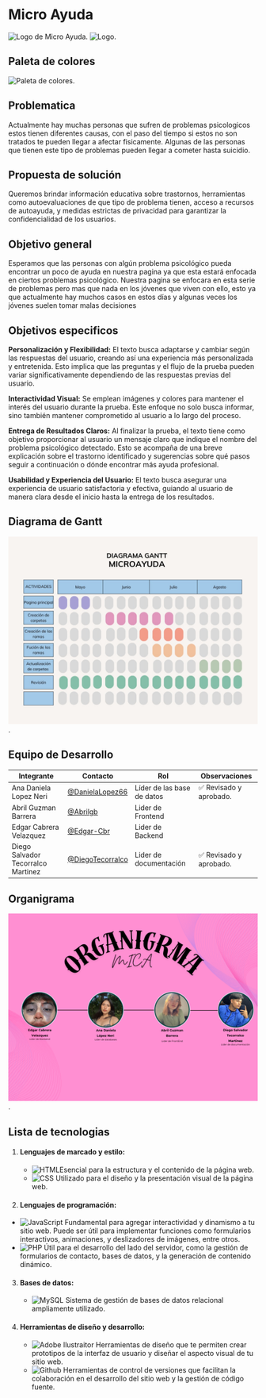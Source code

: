 # Micro Ayuda 
![Logo de Micro Ayuda](https://github.com/DanielaLopez66/Proyecto/blob/main/logotipo.PNG).
![Logo](https://github.com/DanielaLopez66/Proyecto/blob/main/logonuevo.PNG).

  ## Paleta de colores 
 ![Paleta de colores](https://github.com/DanielaLopez66/Proyecto/blob/main/paleta%20de%20colores.PNG).

## Problematica 
Actualmente hay muchas personas que sufren de problemas psicologicos estos tienen diferentes causas, con el paso del tiempo si estos no son tratados te pueden llegar a afectar fisicamente.
Algunas de las personas que tienen este tipo de problemas pueden llegar a cometer hasta suicidio.

## Propuesta de solución 
Queremos brindar información educativa sobre trastornos, herramientas como autoevaluaciones de que tipo de problema tienen, acceso a recursos de autoayuda,  y medidas estrictas de privacidad para garantizar la confidencialidad de los usuarios.

## Objetivo general 
Esperamos que las personas con algún problema psicológico pueda encontrar un poco de ayuda en nuestra pagina ya que esta estará enfocada en ciertos problemas psicológico.
Nuestra pagina se enfocara en esta serie de problemas pero mas que nada en los jóvenes que viven con ello, esto ya que actualmente hay muchos casos en estos días y algunas veces los jóvenes suelen tomar malas decisiones 

## Objetivos especificos

**Personalización y Flexibilidad:** El texto busca adaptarse y cambiar según las respuestas del usuario, creando así una experiencia más personalizada y entretenida. Esto implica que las preguntas y el flujo de la prueba pueden variar significativamente dependiendo de las respuestas previas del usuario.

**Interactividad Visual:** Se emplean imágenes y colores para mantener el interés del usuario durante la prueba. Este enfoque no solo busca informar, sino también mantener comprometido al usuario a lo largo del proceso.

**Entrega de Resultados Claros:** Al finalizar la prueba, el texto tiene como objetivo proporcionar al usuario un mensaje claro que indique el nombre del problema psicológico detectado. Esto se acompaña de una breve explicación sobre el trastorno identificado y sugerencias sobre qué pasos seguir a continuación o dónde encontrar más ayuda profesional.

**Usabilidad y Experiencia del Usuario:** El texto busca asegurar una experiencia de usuario satisfactoria y efectiva, guiando al usuario de manera clara desde el inicio hasta la entrega de los resultados.

## Diagrama de Gantt

![Diagrama de Gantt](https://github.com/DanielaLopez66/MicroAyuda-Proyecto/blob/main/diagrama.jpg).

## Equipo de Desarrollo

|Integrante|Contacto|Rol|Observaciones|
|------------|--------|---|---|
|Ana Daniela Lopez Neri|[@DanielaLopez66](https://github.com/DanielaLopez66)|Líder de las base de datos|✅ Revisado y aprobado.|
|Abril Guzman Barrera|[@Abrilgb](https://github.com/Abrilgb)|Lider de Frontend||No a reviso:(|
|Edgar Cabrera Velazquez |[@Edgar-Cbr](https://github.com/Edgar-Cbr)|Lider de Backend ||No a reviso:(|
|Diego Salvador Tecorralco Martinez |[@DiegoTecorralco](https://github.com/DiegoTecorralco)|Lider de documentación|✅ Revisado y aprobado.|

## Organigrama
![Organigrama](https://github.com/DanielaLopez66/MicroAyuda-Proyecto/blob/main/organigrama.png).


## **Lista de tecnologias**
1. #### **Lenguajes de marcado y estilo:**
   - ![HTML](https://img.shields.io/badge/HTML-239120?style=for-the-badge&logo=html5&logoColor=white)Esencial para la estructura y el contenido de la página web.
   - ![CSS](https://img.shields.io/badge/CSS-239120?&style=for-the-badge&logo=css3&logoColor=white) Utilizado para el diseño y la presentación visual de la página web.

2.  #### **Lenguajes de programación:**
   - ![JavaScript](https://img.shields.io/badge/JavaScript-F7DF1E?style=for-the-badge&logo=javascript&logoColor=black) Fundamental para agregar interactividad y dinamismo a tu sitio web. Puede ser útil para implementar funciones como formularios interactivos, animaciones, y deslizadores de imágenes, entre otros.
   - ![PHP](https://img.shields.io/badge/PHP-777BB4?style=for-the-badge&logo=php&logoColor=white) Útil para el desarrollo del lado del servidor, como la gestión de formularios de contacto, bases de datos, y la generación de contenido dinámico.

3. #### **Bases de datos:**
   - ![MySQL](https://img.shields.io/badge/MySQL-00000F?style=for-the-badge&logo=mysql&logoColor=white) Sistema de gestión de bases de datos relacional ampliamente utilizado.

4. #### **Herramientas de diseño y desarrollo:**
   - ![Adobe Ilustraitor](https://img.shields.io/badge/Adobe%20Illustrator-FF9A00?style=for-the-badge&logo=adobe%20illustrator&logoColor=white) Herramientas de diseño que te permiten crear prototipos de la interfaz de usuario y diseñar el aspecto visual de tu sitio web.
   - ![Github](https://img.shields.io/github/followers/{username}.svg?style=social&label=Follow&maxAge=2592000) Herramientas de control de versiones que facilitan la colaboración en el desarrollo del sitio web y la gestión de código fuente.


